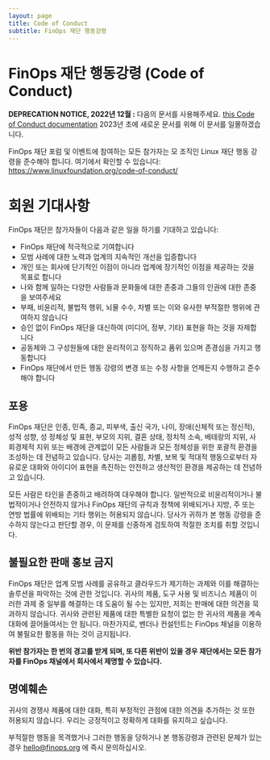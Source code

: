 ```yaml
---
layout: page
title: Code of Conduct
subtitle: FinOps 재단 행동강령
---
```


# FinOps 재단 행동강령 (Code of Conduct)

**DEPRECATION NOTICE, 2022년 12월 :** 다음의 문서를 사용해주세요. [this Code of Conduct documentation](/03-code_of_conduct.md) 2023년 초에 새로운 문서를 위해 이 문서를 일몰하겠습니다.

FinOps 재단 포럼 및 이벤트에 참여하는 모든 참가자는 모 조직인 Linux 재단 행동 강령을 준수해야 합니다. 여기에서 확인할 수 있습니다:
https://www.linuxfoundation.org/code-of-conduct/

# 회원 기대사항

FinOps 재단은 참가자들이 다음과 같은 일을 하기를 기대하고 있습니다:

* FinOps 재단에 적극적으로 기여합니다
* 모범 사례에 대한 노력과 업계의 지속적인 개선을 입증합니다
* 개인 또는 회사에 단기적인 이점이 아니라 업계에 장기적인 이점을 제공하는 것을 목표로 합니다
* 나와 함께 일하는 다양한 사람들과 문화들에 대한 존중과 그들의 인권에 대한 존중을 보여주세요
* 부패, 비윤리적, 불법적 행위, 뇌물 수수, 차별 또는 이와 유사한 부적절한 행위에 관여하지 않습니다
* 승인 없이 FinOps 재단을 대신하여 (미디어, 정부, 기타) 표현을 하는 것을 자제합니다
* 공동체와 그 구성원들에 대한 윤리적이고 정직하고 품위 있으며 존경심을 가지고 행동합니다
* FinOps 재단에서 만든 행동 강령의 변경 또는 수정 사항을 언제든지 수행하고 준수해야 합니다

## 포용

FinOps 재단은 인종, 민족, 종교, 피부색, 출신 국가, 나이, 장애(신체적 또는 정신적), 성적 성향, 성 정체성 및 표현, 부모의 지위, 결혼 상태, 정치적 소속, 베테랑의 지위, 사회경제적 지위 또는 배경에 관계없이 모든 사람들과 모든 정체성을 위한 포괄적 환경을 조성하는 데 전념하고 있습니다. 당사는 괴롭힘, 차별, 보복 및 적대적 행동으로부터 자유로운 대화와 아이디어 표현을 촉진하는 안전하고 생산적인 환경을 제공하는 데 전념하고 있습니다.

모든 사람은 타인을 존중하고 배려하여 대우해야 합니다. 일반적으로 비윤리적이거나 불법적이거나 안전하지 않거나 FinOps 재단의 규칙과 정책에 위배되거나 지방, 주 또는 연방 법률에 위배되는 기타 행위는 허용되지 않습니다. 당사가 귀하가 본 행동 강령을 준수하지 않는다고 판단할 경우, 이 문제를 신중하게 검토하여 적절한 조치를 취할 것입니다.

## 불필요한 판매 홍보 금지

FinOps 재단은 업계 모범 사례를 공유하고 클라우드가 제기하는 과제와 이를 해결하는 솔루션을 파악하는 것에 관한 것입니다. 귀사의 제품, 도구 사용 및 비즈니스 제품이 이러한 과제 중 일부를 해결하는 데 도움이 될 수는 있지만, 저희는 판매에 대한 의견을 묵과하지 않습니다. 귀사와 관련된 제품에 대한 특별한 요청이 없는 한 귀사의 제품을 계속 대화에 끌어들여서는 안 됩니다. 마찬가지로, 벤더나 컨설턴트는 FinOps 채널을 이용하여 불필요한 활동을 하는 것이 금지됩니다.

**위반 참가자는 한 번의 경고를 받게 되며, 또 다른 위반이 있을 경우 재단에서는 모든 참가자를 FinOps 채널에서 회사에서 제명할 수 있습니다.**

## 명예훼손

귀사의 경쟁사 제품에 대한 대화, 특히 부정적인 관점에 대한 의견을 추가하는 것 또한 허용되지 않습니다. 우리는 긍정적이고 정확하게 대화를 유지하고 싶습니다.

부적절한 행동을 목격했거나 그러한 행동을 당하거나 본 행동강령과 관련된 문제가 있는 경우 hello@finops.org 에 즉시 문의하십시오.
